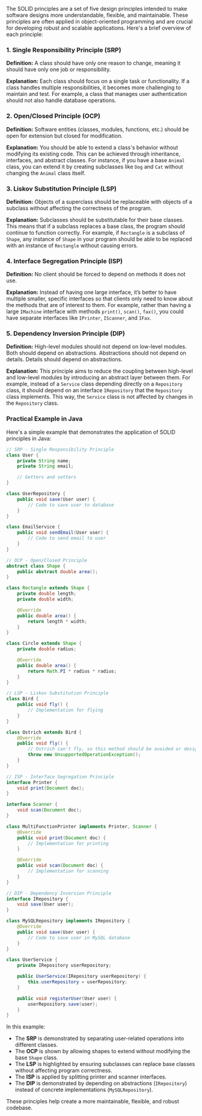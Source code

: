 The SOLID principles are a set of five design principles intended to make software designs more understandable, flexible, and maintainable. These principles are often applied in object-oriented programming and are crucial for developing robust and scalable applications. Here's a brief overview of each principle:

### 1. **Single Responsibility Principle (SRP)**
**Definition:** A class should have only one reason to change, meaning it should have only one job or responsibility.

**Explanation:** Each class should focus on a single task or functionality. If a class handles multiple responsibilities, it becomes more challenging to maintain and test. For example, a class that manages user authentication should not also handle database operations.

### 2. **Open/Closed Principle (OCP)**
**Definition:** Software entities (classes, modules, functions, etc.) should be open for extension but closed for modification.

**Explanation:** You should be able to extend a class's behavior without modifying its existing code. This can be achieved through inheritance, interfaces, and abstract classes. For instance, if you have a base `Animal` class, you can extend it by creating subclasses like `Dog` and `Cat` without changing the `Animal` class itself.

### 3. **Liskov Substitution Principle (LSP)**
**Definition:** Objects of a superclass should be replaceable with objects of a subclass without affecting the correctness of the program.

**Explanation:** Subclasses should be substitutable for their base classes. This means that if a subclass replaces a base class, the program should continue to function correctly. For example, if `Rectangle` is a subclass of `Shape`, any instance of `Shape` in your program should be able to be replaced with an instance of `Rectangle` without causing errors.

### 4. **Interface Segregation Principle (ISP)**
**Definition:** No client should be forced to depend on methods it does not use.

**Explanation:** Instead of having one large interface, it’s better to have multiple smaller, specific interfaces so that clients only need to know about the methods that are of interest to them. For example, rather than having a large `IMachine` interface with methods `print()`, `scan()`, `fax()`, you could have separate interfaces like `IPrinter`, `IScanner`, and `IFax`.

### 5. **Dependency Inversion Principle (DIP)**
**Definition:** High-level modules should not depend on low-level modules. Both should depend on abstractions. Abstractions should not depend on details. Details should depend on abstractions.

**Explanation:** This principle aims to reduce the coupling between high-level and low-level modules by introducing an abstract layer between them. For example, instead of a `Service` class depending directly on a `Repository` class, it should depend on an interface `IRepository` that the `Repository` class implements. This way, the `Service` class is not affected by changes in the `Repository` class.

### Practical Example in Java

Here's a simple example that demonstrates the application of SOLID principles in Java:

```java
// SRP - Single Responsibility Principle
class User {
    private String name;
    private String email;

    // Getters and setters
}

class UserRepository {
    public void save(User user) {
        // Code to save user to database
    }
}

class EmailService {
    public void sendEmail(User user) {
        // Code to send email to user
    }
}

// OCP - Open/Closed Principle
abstract class Shape {
    public abstract double area();
}

class Rectangle extends Shape {
    private double length;
    private double width;

    @Override
    public double area() {
        return length * width;
    }
}

class Circle extends Shape {
    private double radius;

    @Override
    public double area() {
        return Math.PI * radius * radius;
    }
}

// LSP - Liskov Substitution Principle
class Bird {
    public void fly() {
        // Implementation for flying
    }
}

class Ostrich extends Bird {
    @Override
    public void fly() {
        // Ostrich can't fly, so this method should be avoided or designed differently
        throw new UnsupportedOperationException();
    }
}

// ISP - Interface Segregation Principle
interface Printer {
    void print(Document doc);
}

interface Scanner {
    void scan(Document doc);
}

class MultiFunctionPrinter implements Printer, Scanner {
    @Override
    public void print(Document doc) {
        // Implementation for printing
    }

    @Override
    public void scan(Document doc) {
        // Implementation for scanning
    }
}

// DIP - Dependency Inversion Principle
interface IRepository {
    void save(User user);
}

class MySQLRepository implements IRepository {
    @Override
    public void save(User user) {
        // Code to save user in MySQL database
    }
}

class UserService {
    private IRepository userRepository;

    public UserService(IRepository userRepository) {
        this.userRepository = userRepository;
    }

    public void registerUser(User user) {
        userRepository.save(user);
    }
}
```

In this example:
- The **SRP** is demonstrated by separating user-related operations into different classes.
- The **OCP** is shown by allowing shapes to extend without modifying the base `Shape` class.
- The **LSP** is highlighted by ensuring subclasses can replace base classes without affecting program correctness.
- The **ISP** is applied by splitting printer and scanner interfaces.
- The **DIP** is demonstrated by depending on abstractions (`IRepository`) instead of concrete implementations (`MySQLRepository`).

These principles help create a more maintainable, flexible, and robust codebase.
